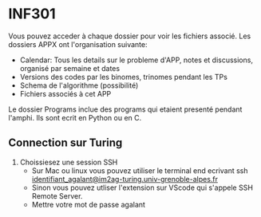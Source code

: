 # INF301

Vous pouvez acceder à chaque dossier pour voir les fichiers associé. Les dossiers APPX ont l'organisation suivante:

* Calendar: Tous les details sur le probleme d'APP, notes et discussions, organisé par semaine et dates
* Versions des codes par les binomes, trinomes pendant les TPs
* Schema de l'algorithme (possibilité)
* Fichiers associés à cet APP

Le dossier Programs inclue des programs qui etaient presenté pendant l'amphi. Ils sont ecrit en Python ou en C.


## Connection sur Turing 

1. Choissiesez une session SSH
   * Sur Mac ou linux vous pouvez utiliser le terminal end ecrivant ssh identifiant_agalant@im2ag-turing.univ-grenoble-alpes.fr
   * Sinon vous pouvez utliser l'extension sur VScode qui s'appele SSH Remote Server.
   * Mettre votre mot de passe agalant
